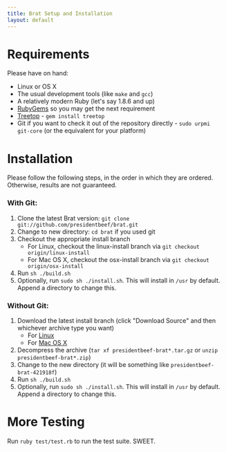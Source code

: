 ```yaml
---
title: Brat Setup and Installation
layout: default
---
```


# Requirements

Please have on hand:

* Linux or OS X
* The usual development tools (like `make` and `gcc`)
* A relatively modern Ruby (let's say 1.8.6 and up)
* [RubyGems](http://rubyforge.org/projects/rubygems/) so you may get the next requirement
* [Treetop](http://treetop.rubyforge.org/) - `gem install treetop`
* Git if you want to check it out of the repository directly - `sudo urpmi git-core` (or the equivalent for your platform)

# Installation

Please follow the following steps, in the order in which they are ordered. Otherwise, results are not guaranteed.

### With Git:

1. Clone the latest Brat version: `git clone git://github.com/presidentbeef/brat.git`
2. Change to new directory: `cd brat` if you used git
3. Checkout the appropriate install branch
    * For Linux, checkout the linux-install branch via `git checkout origin/linux-install`
    * For Mac OS X, checkout the osx-install branch via `git checkout origin/osx-install`
4. Run `sh ./build.sh`
5. Optionally, run `sudo sh ./install.sh`. This will install in `/usr` by default. Append a directory to change this.


### Without Git:

1. Download the latest install branch (click "Download Source" and then whichever archive type you want)
   * For [Linux](http://github.com/presidentbeef/brat/blob/linux-install/brat)
   * For [Mac OS X](http://github.com/presidentbeef/brat/blob/osx-install/brat)
2. Decompress the archive (`tar xf presidentbeef-brat*.tar.gz` or `unzip presidentbeef-brat*.zip`)
3. Change to the new directory (it will be something like `presidentbeef-brat-421918f`)
4. Run `sh ./build.sh`
5. Optionally, run `sudo sh ./install.sh`. This will install in `/usr` by default. Append a directory to change this.

# More Testing

Run `ruby test/test.rb` to run the test suite. SWEET.

